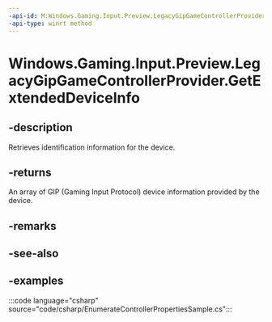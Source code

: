 ```yaml
---
-api-id: M:Windows.Gaming.Input.Preview.LegacyGipGameControllerProvider.GetExtendedDeviceInfo
-api-type: winrt method
---
```


# Windows.Gaming.Input.Preview.LegacyGipGameControllerProvider.GetExtendedDeviceInfo

<!--
public byte[] GetExtendedDeviceInfo ();
-->

## -description

Retrieves identification information for the device.

## -returns

An array of GIP (Gaming Input Protocol) device information provided by the device.

## -remarks

## -see-also

## -examples

:::code language="csharp" source="code/csharp/EnumerateControllerPropertiesSample.cs":::
